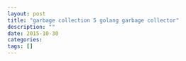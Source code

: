 ```yaml
---
layout: post
title: "garbage collection 5 golang garbage collector"
description: ""
date: 2015-10-30
categories: 
tags: []
---
```

